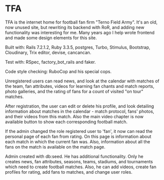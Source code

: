 # TFA

TFA is the internet home for football fan firm "Terno Field Army". It's an old, now unused site, but rewriting its backend with RoR, and adding new functionality was interesting for me. Many years ago I help wrote frontend and made some design elements for this site.

Built with: Rails 7.2.1.2, Ruby 3.3.5, postgres, Turbo, Stimulus, Bootstrap, Cloudinary, Trix editor, devise, cancancan.

Test with: RSpec, factory_bot_rails and faker.

Code style checking: RuboCop and his special cops.

Unregistered users can read news, and look at the calendar with matches of the team, fan attributes, videos for learning fan chants and match reports, photo galleries, and the rating of fans for a count of visited "on tour" matches.

After registration, the user can edit or delete his profile, and look detailing information about matches in the calendar - match protocol, fans' photos, and their videos from this match. Also the main video chapter is now available button to show each corresponding football match.

If the admin changed the role registered user to 'fan', it now can read the personal page of each fan from rating. On this page is information about each match in which the current fan was. Also, information about all the fans on the match is available on the match page.

Admin created with db:seed. He has additional functionality. Only he creates news, fan attributes, seasons, teams, stadiums, and tournaments which need to create football matches. Also, he can add videos, create fan profiles for rating, add fans to matches, and change user roles.